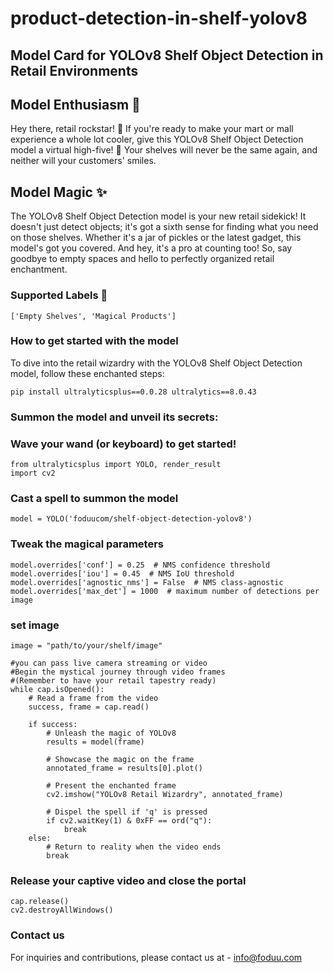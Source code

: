 # product-detection-in-shelf-yolov8

## Model Card for YOLOv8 Shelf Object Detection in Retail Environments
## Model Enthusiasm 🎉
Hey there, retail rockstar! 👋 If you're ready to make your mart or mall experience a whole lot cooler, give this YOLOv8 Shelf Object Detection model a virtual high-five! 🙌 Your shelves will never be the same again, and neither will your customers' smiles.

## Model Magic ✨
The YOLOv8 Shelf Object Detection model is your new retail sidekick! It doesn't just detect objects; it's got a sixth sense for finding what you need on those shelves. Whether it's a jar of pickles or the latest gadget, this model's got you covered. And hey, it's a pro at counting too! So, say goodbye to empty spaces and hello to perfectly organized retail enchantment.

### Supported Labels 🏬
```
['Empty Shelves', 'Magical Products']
```

### How to get started with the model
To dive into the retail wizardry with the YOLOv8 Shelf Object Detection model, follow these enchanted steps:
```
pip install ultralyticsplus==0.0.28 ultralytics==8.0.43
```
### Summon the model and unveil its secrets:
### Wave your wand (or keyboard) to get started!
```
from ultralyticsplus import YOLO, render_result
import cv2
```
### Cast a spell to summon the model
```
model = YOLO('foduucom/shelf-object-detection-yolov8')
```
### Tweak the magical parameters
```
model.overrides['conf'] = 0.25  # NMS confidence threshold
model.overrides['iou'] = 0.45  # NMS IoU threshold
model.overrides['agnostic_nms'] = False  # NMS class-agnostic
model.overrides['max_det'] = 1000  # maximum number of detections per image
```
### set image
```
image = "path/to/your/shelf/image"

#you can pass live camera streaming or video
#Begin the mystical journey through video frames
#(Remember to have your retail tapestry ready)
while cap.isOpened():
    # Read a frame from the video
    success, frame = cap.read()

    if success:
        # Unleash the magic of YOLOv8
        results = model(frame)

        # Showcase the magic on the frame
        annotated_frame = results[0].plot()

        # Present the enchanted frame
        cv2.imshow("YOLOv8 Retail Wizardry", annotated_frame)

        # Dispel the spell if 'q' is pressed
        if cv2.waitKey(1) & 0xFF == ord("q"):
            break
    else:
        # Return to reality when the video ends
        break
```

### Release your captive video and close the portal
```
cap.release()
cv2.destroyAllWindows()
```

### Contact us
For inquiries and contributions, please contact us at - [info@foduu.com](mailto:info@foduu.com)
